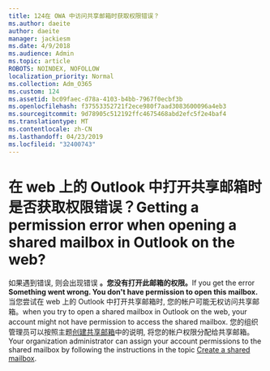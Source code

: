 ```yaml
---
title: 124在 OWA 中访问共享邮箱时获取权限错误？
ms.author: daeite
author: daeite
manager: jackiesm
ms.date: 4/9/2018
ms.audience: Admin
ms.topic: article
ROBOTS: NOINDEX, NOFOLLOW
localization_priority: Normal
ms.collection: Adm_O365
ms.custom: 124
ms.assetid: bc09faec-d78a-4103-b4bb-7967f0ecbf3b
ms.openlocfilehash: f37553352721f2ece980f7aad3083600096a4eb3
ms.sourcegitcommit: 9d78905c512192ffc4675468abd2efc5f2e4baf4
ms.translationtype: MT
ms.contentlocale: zh-CN
ms.lasthandoff: 04/23/2019
ms.locfileid: "32400743"
---
```

# <a name="getting-a-permission-error-when-opening-a-shared-mailbox-in-outlook-on-the-web"></a><span data-ttu-id="653ab-102">在 web 上的 Outlook 中打开共享邮箱时是否获取权限错误？</span><span class="sxs-lookup"><span data-stu-id="653ab-102">Getting a permission error when opening a shared mailbox in Outlook on the web?</span></span>

<span data-ttu-id="653ab-103">如果遇到错误, 则会出现错误 **。您没有打开此邮箱的权限。**</span><span class="sxs-lookup"><span data-stu-id="653ab-103">If you get the error **Something went wrong. You don't have permission to open this mailbox.**</span></span> <span data-ttu-id="653ab-104">当您尝试在 web 上的 Outlook 中打开共享邮箱时, 您的帐户可能无权访问共享邮箱。</span><span class="sxs-lookup"><span data-stu-id="653ab-104">when you try to open a shared mailbox in Outlook on the web, your account might not have permission to access the shared mailbox.</span></span> <span data-ttu-id="653ab-105">您的组织管理员可以按照主题[创建共享邮箱](https://support.office.com/article/871a246d-3acd-4bba-948e-5de8be0544c9)中的说明, 将您的帐户权限分配给共享邮箱。</span><span class="sxs-lookup"><span data-stu-id="653ab-105">Your organization administrator can assign your account permissions to the shared mailbox by following the instructions in the topic [Create a shared mailbox](https://support.office.com/article/871a246d-3acd-4bba-948e-5de8be0544c9).</span></span>
  

